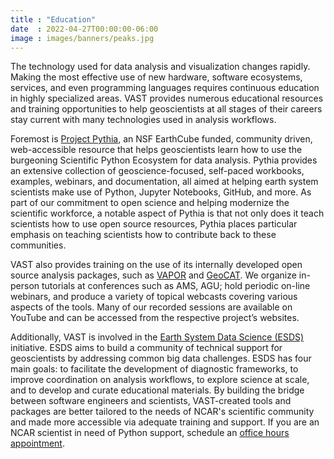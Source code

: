 ```yaml
---
title : "Education"
date  : 2022-04-27T00:00:00-06:00
image : images/banners/peaks.jpg
---
```


The technology used for data analysis and visualization changes
rapidly. Making the most effective use of new hardware, software
ecosystems, services, and even programming languages requires
continuous education in highly specialized areas. VAST provides
numerous educational resources and training opportunities to help
geoscientists at all stages of their careers stay current with many
technologies used in analysis workflows.

Foremost is [Project Pythia](https://projectpythia.org/), an NSF
EarthCube funded, community driven, web-accessible resource that
helps geoscientists learn how to use the burgeoning Scientific
Python Ecosystem for data analysis.  Pythia provides an extensive
collection of geoscience-focused, self-paced workbooks, examples,
webinars, and documentation, all aimed at helping earth system
scientists make use of Python, Jupyter Notebooks, GitHub, and more.
As part of our commitment to open science and helping modernize the
scientific workforce, a notable aspect of Pythia is that not only
does it teach scientists how to use open source resources, Pythia
places particular emphasis on teaching scientists how to contribute
back to these communities.

VAST also provides training on the use of its internally developed
open source analysis packages, such as [VAPOR](https://www.vapor.ucar.edu/) and [GeoCAT](https://geocat.ucar.edu/). We organize
in-person tutorials at conferences such as AMS, AGU; hold periodic
on-line webinars, and produce a variety of topical webcasts covering
various aspects of the tools. Many of our recorded sessions are
available on YouTube and can be accessed from the respective project’s
websites.

Additionally, VAST is involved in the [Earth System Data Science (ESDS)](https://ncar.github.io/esds/) initiative. 
ESDS aims to build a community of technical support for geoscientists by addressing common big data challenges. ESDS has four main goals: to facilitate the development of diagnostic frameworks, to improve coordination on analysis workflows, to explore science at scale, and to develop and curate educational materials. By building the bridge between software engineers and scientists, VAST-created tools and packages are better tailored to the needs of NCAR's scientific community and made more accessible via adequate training and support. If you are an NCAR scientist in need of Python support, schedule an [office hours appointment](https://sundog.ucar.edu/Interact/Pages/Content/Document.aspx?id=6160).
